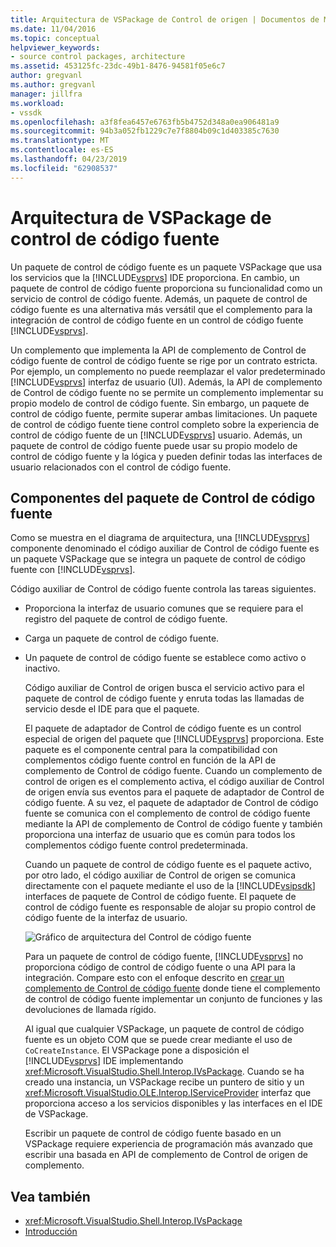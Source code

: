 ```yaml
---
title: Arquitectura de VSPackage de Control de origen | Documentos de Microsoft
ms.date: 11/04/2016
ms.topic: conceptual
helpviewer_keywords:
- source control packages, architecture
ms.assetid: 453125fc-23dc-49b1-8476-94581f05e6c7
author: gregvanl
ms.author: gregvanl
manager: jillfra
ms.workload:
- vssdk
ms.openlocfilehash: a3f8fea6457e6763fb5b4752d348a0ea906481a9
ms.sourcegitcommit: 94b3a052fb1229c7e7f8804b09c1d403385c7630
ms.translationtype: MT
ms.contentlocale: es-ES
ms.lasthandoff: 04/23/2019
ms.locfileid: "62908537"
---
```

# <a name="source-control-vspackage-architecture"></a>Arquitectura de VSPackage de control de código fuente
Un paquete de control de código fuente es un paquete VSPackage que usa los servicios que la [!INCLUDE[vsprvs](../../code-quality/includes/vsprvs_md.md)] IDE proporciona. En cambio, un paquete de control de código fuente proporciona su funcionalidad como un servicio de control de código fuente. Además, un paquete de control de código fuente es una alternativa más versátil que el complemento para la integración de control de código fuente en un control de código fuente [!INCLUDE[vsprvs](../../code-quality/includes/vsprvs_md.md)].

 Un complemento que implementa la API de complemento de Control de código fuente de control de código fuente se rige por un contrato estricta. Por ejemplo, un complemento no puede reemplazar el valor predeterminado [!INCLUDE[vsprvs](../../code-quality/includes/vsprvs_md.md)] interfaz de usuario (UI). Además, la API de complemento de Control de código fuente no se permite un complemento implementar su propio modelo de control de código fuente. Sin embargo, un paquete de control de código fuente, permite superar ambas limitaciones. Un paquete de control de código fuente tiene control completo sobre la experiencia de control de código fuente de un [!INCLUDE[vsprvs](../../code-quality/includes/vsprvs_md.md)] usuario. Además, un paquete de control de código fuente puede usar su propio modelo de control de código fuente y la lógica y pueden definir todas las interfaces de usuario relacionados con el control de código fuente.

## <a name="source-control-package-components"></a>Componentes del paquete de Control de código fuente
 Como se muestra en el diagrama de arquitectura, una [!INCLUDE[vsprvs](../../code-quality/includes/vsprvs_md.md)] componente denominado el código auxiliar de Control de código fuente es un paquete VSPackage que se integra un paquete de control de código fuente con [!INCLUDE[vsprvs](../../code-quality/includes/vsprvs_md.md)].

 Código auxiliar de Control de código fuente controla las tareas siguientes.

- Proporciona la interfaz de usuario comunes que se requiere para el registro del paquete de control de código fuente.

- Carga un paquete de control de código fuente.

- Un paquete de control de código fuente se establece como activo o inactivo.

  Código auxiliar de Control de origen busca el servicio activo para el paquete de control de código fuente y enruta todas las llamadas de servicio desde el IDE para que el paquete.

  El paquete de adaptador de Control de código fuente es un control especial de origen del paquete que [!INCLUDE[vsprvs](../../code-quality/includes/vsprvs_md.md)] proporciona. Este paquete es el componente central para la compatibilidad con complementos código fuente control en función de la API de complemento de Control de código fuente. Cuando un complemento de control de origen es el complemento activa, el código auxiliar de Control de origen envía sus eventos para el paquete de adaptador de Control de código fuente. A su vez, el paquete de adaptador de Control de código fuente se comunica con el complemento de control de código fuente mediante la API de complemento de Control de código fuente y también proporciona una interfaz de usuario que es común para todos los complementos código fuente control predeterminada.

  Cuando un paquete de control de código fuente es el paquete activo, por otro lado, el código auxiliar de Control de origen se comunica directamente con el paquete mediante el uso de la [!INCLUDE[vsipsdk](../../extensibility/includes/vsipsdk_md.md)] interfaces de paquete de Control de código fuente. El paquete de control de código fuente es responsable de alojar su propio control de código fuente de la interfaz de usuario.

  ![Gráfico de arquitectura del Control de código fuente](../../extensibility/internals/media/vsipsccarch.gif "VSIPSCCArch")

  Para un paquete de control de código fuente, [!INCLUDE[vsprvs](../../code-quality/includes/vsprvs_md.md)] no proporciona código de control de código fuente o una API para la integración. Compare esto con el enfoque descrito en [crear un complemento de Control de código fuente](../../extensibility/internals/creating-a-source-control-plug-in.md) donde tiene el complemento de control de código fuente implementar un conjunto de funciones y las devoluciones de llamada rígido.

  Al igual que cualquier VSPackage, un paquete de control de código fuente es un objeto COM que se puede crear mediante el uso de `CoCreateInstance`. El VSPackage pone a disposición el [!INCLUDE[vsprvs](../../code-quality/includes/vsprvs_md.md)] IDE implementando <xref:Microsoft.VisualStudio.Shell.Interop.IVsPackage>. Cuando se ha creado una instancia, un VSPackage recibe un puntero de sitio y un <xref:Microsoft.VisualStudio.OLE.Interop.IServiceProvider> interfaz que proporciona acceso a los servicios disponibles y las interfaces en el IDE de VSPackage.

  Escribir un paquete de control de código fuente basado en un VSPackage requiere experiencia de programación más avanzado que escribir una basada en API de complemento de Control de origen de complemento.

## <a name="see-also"></a>Vea también
- <xref:Microsoft.VisualStudio.Shell.Interop.IVsPackage>
- [Introducción](../../extensibility/internals/getting-started-with-source-control-vspackages.md)